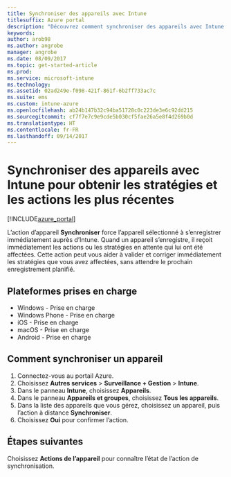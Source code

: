 ```yaml
---
title: Synchroniser des appareils avec Intune
titlesuffix: Azure portal
description: "Découvrez comment synchroniser des appareils avec Intune pour obtenir les stratégies et les actions les plus récentes."
keywords: 
author: arob98
ms.author: angrobe
manager: angrobe
ms.date: 08/09/2017
ms.topic: get-started-article
ms.prod: 
ms.service: microsoft-intune
ms.technology: 
ms.assetid: 02ad249e-f098-421f-861f-6b2ff733ac7c
ms.suite: ems
ms.custom: intune-azure
ms.openlocfilehash: ab24b147b32c94ba51728c0c223de3e6c92dd215
ms.sourcegitcommit: cf7f7e7c9e9cde5b030cf5fae26a5e8f4d269b0d
ms.translationtype: HT
ms.contentlocale: fr-FR
ms.lasthandoff: 09/14/2017
---
```

# <a name="sync-devices-with-intune-to-get-the-latest-policies-and-actions"></a>Synchroniser des appareils avec Intune pour obtenir les stratégies et les actions les plus récentes


[!INCLUDE[azure_portal](./includes/azure_portal.md)]

L’action d’appareil **Synchroniser** force l’appareil sélectionné à s’enregistrer immédiatement auprès d’Intune. Quand un appareil s’enregistre, il reçoit immédiatement les actions ou les stratégies en attente qui lui ont été affectées.  Cette action peut vous aider à valider et corriger immédiatement les stratégies que vous avez affectées, sans attendre le prochain enregistrement planifié.

## <a name="supported-platforms"></a>Plateformes prises en charge

- Windows - Prise en charge
- Windows Phone - Prise en charge
- iOS - Prise en charge
- macOS - Prise en charge
- Android - Prise en charge

## <a name="how-to-sync-a-device"></a>Comment synchroniser un appareil

1. Connectez-vous au portail Azure.
2. Choisissez **Autres services** > **Surveillance + Gestion** > **Intune**.
3. Dans le panneau **Intune**, choisissez **Appareils**.
4. Dans le panneau **Appareils et groupes**, choisissez **Tous les appareils**.
5. Dans la liste des appareils que vous gérez, choisissez un appareil, puis l’action à distance **Synchroniser**.
7. Choisissez **Oui** pour confirmer l’action.

## <a name="next-steps"></a>Étapes suivantes

Choisissez **Actions de l’appareil** pour connaître l’état de l’action de synchronisation. 
